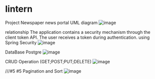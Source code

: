 # Iintern
Project Newspaper
news portal 
UML diagram
![image](https://github.com/volume22/Iintern/assets/81558146/0a5f9676-a242-4a4c-b62a-b470140c9e88)

relationship
The application contains a security mechanism through the client token API.
The user receives a token during authentication.
using Spring Security
![image](https://github.com/volume22/Iintern/assets/81558146/98cd74e5-1c48-40a7-bca8-9f6f1e0077bd)


DataBase
Postgre
![image](https://github.com/volume22/Iintern/assets/81558146/a2da8791-426a-4dc3-aa66-f809712b818a)


CRUD Operation (GET;POST;PUT;DELETE)
![image](https://github.com/volume22/Iintern/assets/81558146/dbc36518-cfc1-49b9-8c1d-4e0636e2b6b4)

///#5
#5
Pagination and Sort
![image](https://github.com/volume22/Iintern/assets/81558146/3e1bbdf6-6092-4419-9432-a3ad80e58ca3)
